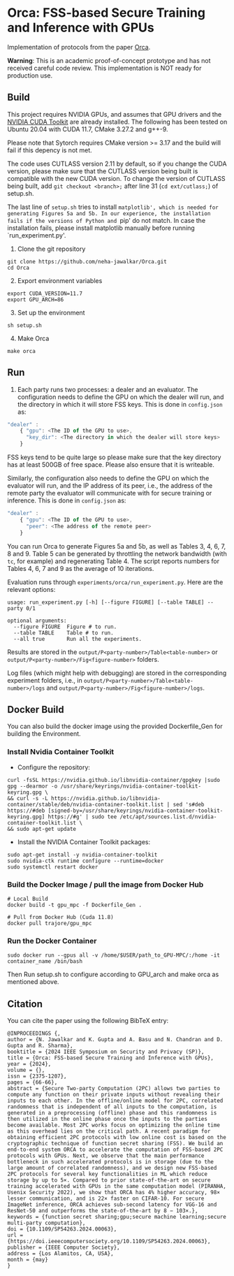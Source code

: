 
# Orca: FSS-based Secure Training and Inference with GPUs

Implementation of protocols from the paper [Orca](https://eprint.iacr.org/2023/206).

**Warning**: This is an academic proof-of-concept prototype and has not received careful code review. This implementation is NOT ready for production use.

## Build

This project requires NVIDIA GPUs, and assumes that GPU drivers and the [NVIDIA CUDA Toolkit](https://docs.nvidia.com/cuda/) are already installed. The following has been tested on Ubuntu 20.04 with CUDA 11.7, CMake 3.27.2 and g++-9. 

Please note that Sytorch requires CMake version >= 3.17 and the build will fail if this depency is not met. 

The code uses CUTLASS version 2.11 by default, so if you change the CUDA version, please make sure that the CUTLASS version being built is compatible with the new CUDA version. To change the version of CUTLASS being built, add `git checkout <branch>;` after line 31 (`cd ext/cutlass;`) of setup.sh.

The last line of `setup.sh` tries to install `matplotlib', which is needed for generating Figures 5a and 5b. In our experience, the installation fails if the versions of Python and `pip' do not match. In case the installation fails, please install matplotlib manually before running `run_experiment.py'.

1. Clone the git repository
```
git clone https://github.com/neha-jawalkar/Orca.git
cd Orca
```

2. Export environment variables

```
export CUDA_VERSION=11.7
export GPU_ARCH=86
```

3. Set up the environment

```
sh setup.sh
```

4. Make Orca

```
make orca
```

## Run

1. Each party runs two processes: a dealer and an evaluator. The configuration needs to define the GPU on which the dealer will run, and the directory in which it will store FSS keys. This is done in `config.json` as:

```javascript
"dealer" :
    { "gpu": <The ID of the GPU to use>,
      "key_dir": <The directory in which the dealer will store keys>
    }
```

FSS keys tend to be quite large so please make sure that the key directory has at least 500GB of free space. Please also ensure that it is writeable.

Similarly, the configuration also needs to define the GPU on which the evaluator will run, and the IP address of its peer, i.e., the address of the remote party the evaluator will communicate with for secure training or inference. This is done in `config.json` as:

```javascript
"dealer" :
    { "gpu": <The ID of the GPU to use>,
      "peer": <The address of the remote peer>
    }
```

You can run Orca to generate Figures 5a and 5b, as well as Tables 3, 4, 6, 7, 8 and 9. Table 5 can be generated by throttling the network bandwidth (with `tc`, for example) and regenerating Table 4. The script reports numbers for Tables 4, 6, 7 and 9 as the average of 10 iterations.

Evaluation runs through `experiments/orca/run_experiment.py`. Here are the relevant options:

```
usage: run_experiment.py [-h] [--figure FIGURE] [--table TABLE] --party 0/1

optional arguments:
  --figure FIGURE  Figure # to run.
  --table TABLE    Table # to run.
  --all true       Run all the experiments.
```

Results are stored in the `output/P<party-number>/Table<table-number>` or `output/P<party-number>/Fig<figure-number>` folders. 

Log files (which might help with debugging) are stored in the corresponding experiment folders, i.e., in `output/P<party-number>/Table<table-number>/logs` and `output/P<party-number>/Fig<figure-number>/logs`.

## Docker Build

You can also build the docker image using the provided Dockerfile_Gen for building the Environment. 

### Install Nvidia Container Toolkit
- Configure the repository:
```
curl -fsSL https://nvidia.github.io/libnvidia-container/gpgkey |sudo gpg --dearmor -o /usr/share/keyrings/nvidia-container-toolkit-keyring.gpg \
&& curl -s -L https://nvidia.github.io/libnvidia-container/stable/deb/nvidia-container-toolkit.list | sed 's#deb https://#deb [signed-by=/usr/share/keyrings/nvidia-container-toolkit-keyring.gpg] https://#g' | sudo tee /etc/apt/sources.list.d/nvidia-container-toolkit.list \
&& sudo apt-get update
```

- Install the NVIDIA Container Toolkit packages:
```
sudo apt-get install -y nvidia-container-toolkit
sudo nvidia-ctk runtime configure --runtime=docker
sudo systemctl restart docker
```
### Build the Docker Image / pull the image from Docker Hub
```
# Local Build
docker build -t gpu_mpc -f Dockerfile_Gen .

# Pull from Docker Hub (Cuda 11.8)
docker pull trajore/gpu_mpc
```
### Run the Docker Container
```
sudo docker run --gpus all -v /home/$USER/path_to_GPU-MPC/:/home -it container_name /bin/bash

```
Then Run setup.sh to configure according to GPU_arch and make orca as mentioned above.

## Citation

You can cite the paper using the following BibTeX entry:

```
@INPROCEEDINGS {,
author = {N. Jawalkar and K. Gupta and A. Basu and N. Chandran and D. Gupta and R. Sharma},
booktitle = {2024 IEEE Symposium on Security and Privacy (SP)},
title = {Orca: FSS-based Secure Training and Inference with GPUs},
year = {2024},
volume = {},
issn = {2375-1207},
pages = {66-66},
abstract = {Secure Two-party Computation (2PC) allows two parties to compute any function on their private inputs without revealing their inputs to each other. In the offline/online model for 2PC, correlated randomness that is independent of all inputs to the computation, is generated in a preprocessing (offline) phase and this randomness is then utilized in the online phase once the inputs to the parties become available. Most 2PC works focus on optimizing the online time as this overhead lies on the critical path. A recent paradigm for obtaining efficient 2PC protocols with low online cost is based on the cryptographic technique of function secret sharing (FSS). We build an end-to-end system ORCA to accelerate the computation of FSS-based 2PC protocols with GPUs. Next, we observe that the main performance bottleneck in such accelerated protocols is in storage (due to the large amount of correlated randomness), and we design new FSS-based 2PC protocols for several key functionalities in ML which reduce storage by up to 5×. Compared to prior state-of-the-art on secure training accelerated with GPUs in the same computation model (PIRANHA, Usenix Security 2022), we show that ORCA has 4% higher accuracy, 98× lesser communication, and is 22× faster on CIFAR-10. For secure ImageNet inference, ORCA achieves sub-second latency for VGG-16 and ResNet-50 and outperforms the state-of-the-art by 8 − 103×.},
keywords = {function secret sharing;gpu;secure machine learning;secure multi-party computation},
doi = {10.1109/SP54263.2024.00063},
url = {https://doi.ieeecomputersociety.org/10.1109/SP54263.2024.00063},
publisher = {IEEE Computer Society},
address = {Los Alamitos, CA, USA},
month = {may}
}
```

